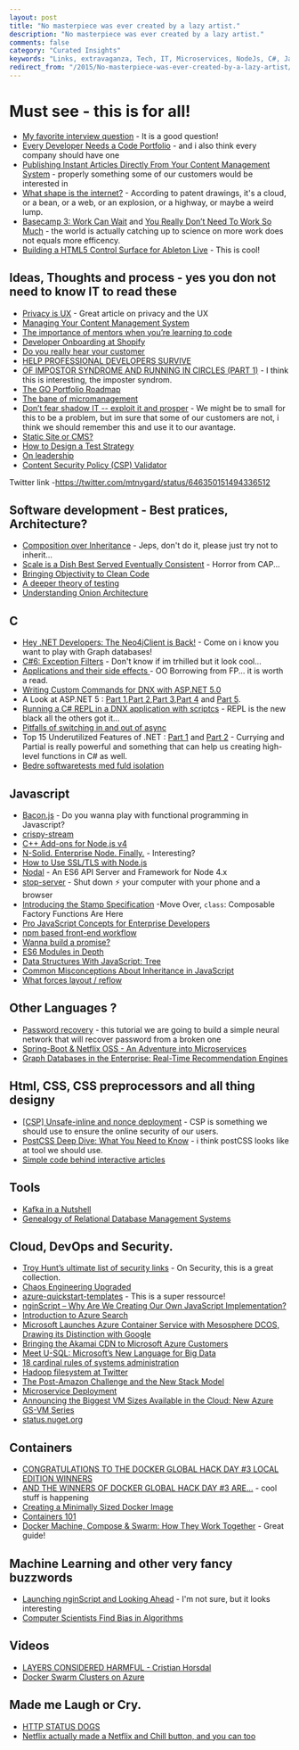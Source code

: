 ```yaml
---
layout: post
title: "No masterpiece was ever created by a lazy artist."
description: "No masterpiece was ever created by a lazy artist."
comments: false
category: "Curated Insights"
keywords: "Links, extravaganza, Tech, IT, Microservices, NodeJs, C#, Javascript, Solution architecture"
redirect_from: "/2015/No-masterpiece-was-ever-created-by-a-lazy-artist/"
---
```

#  Must see - this is for all! #
  * [My favorite interview question](https://www.nczonline.net/blog/2015/09/my-favorite-interview-question/) - It is a good question!
  * [Every Developer Needs a Code Portfolio](https://medium.com/javascript-scene/every-developer-needs-a-code-portfolio-cc79c3d92110) - and i also think every company should have one
  * [Publishing Instant Articles Directly From Your Content Management System](https://developers.facebook.com/blog/post/2015/09/22/instant-articles-from-CMS/) - properly something some of our customers would be interested in
  * [What shape is the internet?](http://noahveltman.com/internet-shape/) - According to patent drawings, it's a cloud, or a bean, or a web, or an explosion, or a highway, or maybe a weird lump.
  * [Basecamp 3: Work Can Wait](https://medium.com/woah-basecamp-3/basecamp-3-work-can-wait-4adfb285c84b) and [You Really Don’t Need To Work So Much](http://www.newyorker.com/news/daily-comment/you-really-dont-need-to-work-so-much) - the world is actually catching up to science on more work does not equals more efficency.
  * [Building a HTML5 Control Surface for Ableton Live](http://www.djcrontab.com/2015/09/building-html5-control-surface-for.html) - This is cool!

##  Ideas, Thoughts and process - yes you don not need to know IT to read these  ##
  * [Privacy is UX](http://alistapart.com/article/privacy-is-ux) - Great article on privacy and the UX
  * [Managing Your Content Management System](http://alistapart.com/article/managing-your-content-management-system)
  * [The importance of mentors when you’re learning to code](http://www.geekwire.com/2015/the-importance-of-mentors-when-youre-learning-to-code/)
  * [Developer Onboarding at Shopify](http://company.myshopify.com/blogs/technology/53878085-developer-onboarding-at-shopify)
  * [Do you really hear your customer](https://lostechies.com/andrewsiemer/2015/09/24/do-you-really-hear-your-customer/)
  * [HELP PROFESSIONAL DEVELOPERS SURVIVE](http://www.gilzilberfeld.com/2015/09/help-professional-developers-survive.html)
  * [OF IMPOSTOR SYNDROME AND RUNNING IN CIRCLES (PART 1)](https://www.christianheilmann.com/2015/09/24/of-impostor-syndrome-and-running-in-circles-part-1/) - I think this is interesting, the imposter syndrom.
  * [The GO Portfolio Roadmap](http://www.javacodegeeks.com/2015/09/the-go-portfolio-roadmap.html)
  * [The bane of micromanagement](http://blogs.quovantis.com/the-bane-of-micromanagement/)
  * [Don’t fear shadow IT -- exploit it and prosper](http://www.cio.com/article/2986956/leadership-management/dont-fear-shadow-it-exploit-it-and-prosper.html#tk.rss_itstrategy) - We might be to small for this to be a problem, but im sure that some of our customers are not, i think we should remember this and use it to our avantage.
  * [Static Site or CMS?](http://developer.telerik.com/featured/static-site-or-cms/) 
  * [How to Design a Test Strategy](https://dzone.com/articles/how-to-design-a-test-strategy)
  * [On leadership](http://radar.oreilly.com/2015/09/on-leadership.html)
  * [Content Security Policy (CSP) Validator](https://cspvalidator.org/)

Twitter link -https://twitter.com/mtnygard/status/646350151494336512
##  Software development - Best pratices, Architecture? ##
  * [Composition over Inheritance](https://medium.com/humans-create-software/composition-over-inheritance-cb6f88070205) - Jeps, don't do it, please just try not to inherit...
  * [Scale is a Dish Best Served Eventually Consistent](https://lostechies.com/ryansvihla/2015/09/23/scale-is-a-dish-best-served-eventually-consistent/) - Horror from CAP...
  * [Bringing Objectivity to Clean Code](http://sumo.ly/b4q7)
  * [A deeper theory of testing](http://www.win-vector.com/blog/2015/09/a-deeper-theory-of-testing/)
  * [Understanding Onion Architecture](http://www.codeproject.com/Articles/1028154/Understanding-Onion-Architecture)


##  **C** ##
 * [Hey .NET Developers: The Neo4jClient is Back!](http://neo4j.com/blog/dotnet-developers-neo4jclient-is-back/) - Come on i know you want to play with Graph databases!
 * [C#6: Exception Filters](http://blog.somewhatabstract.com/2015/09/21/c6-exception-filters/) - Don't know if im trhilled but it look cool...
 * [Applications and their side effects ](http://blog.ploeh.dk/2015/09/23/applications-and-their-side-effects/) - OO Borrowing from FP... it is worth a read.
 * [Writing Custom Commands for DNX with ASP.NET 5.0](http://blogs.msdn.com/b/cdndevs/archive/2015/09/23/writing-custom-commands-for-dnx-with-asp-net-5-0.aspx)
 * A Look at ASP.NET 5 : [Part 1](http://wildermuth.com/2015/2/25/A_Look_at_ASP_NET_5_Part_1_-_Getting_Started),[Part 2](http://wildermuth.com/2015/3/2/A_Look_at_ASP_NET_5_Part_2_-_Startup),[Part 3](http://wildermuth.com/2015/3/17/A_Look_at_ASP_NET_5_Part_3_-_EF7),[Part 4](http://wildermuth.com/2015/09/14/A_Look_at_ASP_NET_5_Part_4_-_MVC_6) and [Part 5](http://wildermuth.com/2015/9/27/A_Look_at_ASP_NET_5_Part_5_-_The_API).
 * [Running a C# REPL in a DNX application with scriptcs](http://www.strathweb.com/2015/09/running-a-c-repl-in-a-dnx-application-with-scriptcs/) - REPL is the new black all the others got it...
 * [Pitfalls of switching in and out of async](http://www.neovolve.com/2015/09/01/pitfalls-of-switching-in-and-out-of-async/)
 * Top 15 Underutilized Features of .NET : [Part 1](http://www.codeproject.com/Articles/1021335/Top-Underutilized-Features-of-NET) and [Part 2](http://www.codeproject.com/Articles/1027959/Top-Underutilized-Features-of-NET-Part) - Currying and Partial is really powerful and something that can help us creating high-level functions in C# as well.
 * [Bedre softwaretests med fuld isolation](http://qed.dk/poul-foged/2015/09/29/bedre-softwaretests-med-fuld-isolation/)

##  Javascript ##
  * [Bacon.js](https://baconjs.github.io/) - Do you wanna play with functional programming in Javascript? 
  * [crispy-stream](https://github.com/codingpains/crispy-stream)
  * [C++ Add-ons for Node.js v4](https://nodesource.com/blog/cpp-addons-for-nodejs-v4)
  * [N-Solid. Enterprise Node. Finally.](https://nodesource.com/blog/nsolid-enterprise-node-finally) - Interesting?
  * [How to Use SSL/TLS with Node.js](http://www.sitepoint.com/how-to-use-ssltls-with-node-js)
  * [Nodal](https://github.com/keithwhor/nodal) - An ES6 API Server and Framework for Node 4.x
  * [stop-server](https://github.com/typicode/stop-server) - Shut down :zap: your computer with your phone and a browser
  * [Introducing the Stamp Specification](https://medium.com/javascript-scene/introducing-the-stamp-specification-77f8911c2fee) -Move Over, `class`: Composable Factory Functions Are Here
  * [Pro JavaScript Concepts for Enterprise Developers](http://developer.telerik.com/featured/pro-javascript-concepts-for-enterprise-developers/)
  * [npm based front-end workflow](https://moroccojs.org/tutorials/npm-based-front-end-workflow/)
  * [Wanna build a promise?](https://bevacqua.github.io/promisees)
  * [ES6 Modules in Depth](http://ponyfoo.com/articles/es6-modules-in-depth)
  * [Data Structures With JavaScript: Tree](http://code.tutsplus.com/articles/data-structures-with-javascript-tree--cms-23393)
  * [Common Misconceptions About Inheritance in JavaScript](https://medium.com/javascript-scene/common-misconceptions-about-inheritance-in-javascript-d5d9bab29b0a)
  * [What forces layout / reflow](https://gist.github.com/paulirish/5d52fb081b3570c81e3a)

##  Other Languages ? ##
  * [Password recovery](http://neupy.com/2015/09/21/password_recovery.html) - this tutorial we are going to build a simple neural network that will recover password from a broken one
  * [Spring-Boot & Netflix OSS - An Adventure into Microservices](https://dzone.com/articles/spring-boot-netflix-oss-an-adventure-into-microser-1)
  * [Graph Databases in the Enterprise: Real-Time Recommendation Engines](http://neo4j.com/blog/enterprise-real-time-recommendation-engines/)

##  Html, CSS, CSS preprocessors and all thing designy ##
  * [[CSP] Unsafe-inline and nonce deployment](https://blogs.dropbox.com/tech/2015/09/unsafe-inline-and-nonce-deployment/) - CSP is something we should use to ensure the online security of our users.
  * [PostCSS Deep Dive: What You Need to Know](http://webdesign.tutsplus.com/tutorials/postcss-deep-dive-what-you-need-to-know--cms-24535) - i think postCSS looks like at tool we should use.
  * [Simple code behind interactive articles](http://tomasp.net/blog/2015/thegamma/index.html)

##  Tools ##
  * [Kafka in a Nutshell](http://sookocheff.com/post/kafka/kafka-in-a-nutshell/)
  * [Genealogy of Relational Database Management Systems](https://hpi.de/fileadmin/user_upload/fachgebiete/naumann/projekte/RDBMSGenealogy/RDBMS_Genealogy_V4.pdf)

##  Cloud, DevOps and Security.  ##
  * [Troy Hunt’s ultimate list of security links](http://www.troyhunt.com/2015/09/troys-ultimate-list-of-security-links.html) - On Security, this is a great collection.
  * [Chaos Engineering Upgraded](http://techblog.netflix.com/2015/09/chaos-engineering-upgraded.html)
  * [azure-quickstart-templates](https://github.com/Azure/azure-quickstart-templates) - This is a super ressource!
  * [nginScript – Why Are We Creating Our Own JavaScript Implementation?](https://www.nginx.com/blog/nginscript-why-our-own-javascript-implementation/)
  * [Introduction to Azure Search](http://gunnarpeipman.com/2015/09/introduction-to-azure-search/)
  * [Microsoft Launches Azure Container Service with Mesosphere DCOS, Drawing its Distinction with Google](http://thenewstack.io/microsoft-launches-azure-container-service-mesosphere-dcos-drawing-distinction-google/)
  * [Bringing the Akamai CDN to Microsoft Azure Customers](https://blogs.akamai.com/2015/09/bringing-the-akamai-cdn-to-microsoft-azure-customers.html)
  * [Meet U-SQL: Microsoft’s New Language for Big Data](http://thenewstack.io/meet-u-sql-microsofts-new-language-big-data/)
  * [18 cardinal rules of systems administration](http://www.cio.com/article/2987821/careers-staffing/18-cardinal-rules-of-systems-administration.html)
  * [Hadoop filesystem at Twitter](https://blog.twitter.com/2015/hadoop-filesystem-at-twitter)
  * [The Post-Amazon Challenge and the New Stack Model](http://thenewstack.io/post-amazon-challenge-new-stack-model/)
  * [Microservice Deployment](http://toomuchcoding.blogspot.dk/2015/09/microservice-deployment.html)
  * [Announcing the Biggest VM Sizes Available in the Cloud: New Azure GS-VM Series](http://weblogs.asp.net/scottgu/announcing-the-biggest-vm-sizes-available-in-the-cloud-new-azure-gs-vm-series)
  * [status.nuget.org](http://status.nuget.org/)

## Containers ##
  * [CONGRATULATIONS TO THE DOCKER GLOBAL HACK DAY #3 LOCAL EDITION WINNERS](https://blog.docker.com/2015/09/docker-global-hack-day-3-local-edition-winners/)
  * [AND THE WINNERS OF DOCKER GLOBAL HACK DAY #3 ARE…](https://blog.docker.com/2015/09/docker-global-hack-day-3-winners/) - cool stuff is happening
  * [Creating a Minimally Sized Docker Image](http://rdn-consulting.com/blog/2015/09/23/creating-a-minimally-sized-docker-image/)
  * [Containers 101](http://www.developer.com/design/containers-101.html)
  * [Docker Machine, Compose & Swarm: How They Work Together](http://www.javacodegeeks.com/2015/09/docker-machine-compose-swarm-how-they-work-together.html) - Great guide!

## Machine Learning and other very fancy buzzwords ##
  * [Launching nginScript and Looking Ahead](https://www.nginx.com/blog/launching-nginscript-and-looking-ahead/) - I'm not sure, but it looks interesting 
  * [Computer Scientists Find Bias in Algorithms](http://spectrum.ieee.org/tech-talk/computing/software/computer-scientists-find-bias-in-algorithms)

##  Videos ##
  * [LAYERS CONSIDERED HARMFUL - Cristian Horsdal](https://vimeo.com/131660203)
  * [Docker Swarm Clusters on Azure](https://channel9.msdn.com/Blogs/Regular-IT-Guy/Docker-Swarm-Clusters-on-Azure)

##  Made me Laugh or Cry.  ##
  * [HTTP STATUS DOGS](http://httpstatusdogs.com/)
  * [Netflix actually made a Netflix and Chill button, and you can too](http://www.engadget.com/2015/09/28/netflix-and-chill-button/)
